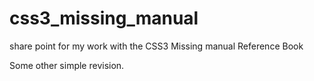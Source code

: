 css3_missing_manual
===================

share point for my work with the CSS3 Missing manual Reference Book

Some other simple revision.

